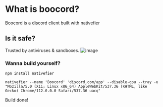 # What is boocord?
Boocord is a discord client built with nativefier

## Is it safe?
Trusted by antiviruses & sandboxes.
![image](https://user-images.githubusercontent.com/85783692/223534002-f8ef79f6-9391-4b43-9ada-9e18f3b749f0.png)

### Wanna build yourself?
`npm install nativefier`

`nativefier --name 'Boocord' 'discord.com/app' --disable-gpu --tray -u "Mozilla/5.0 (X11; Linux x86_64) AppleWebKit/537.36 (KHTML, like Gecko) Chrome/112.0.0.0 Safari/537.36 uacq"`

Build done!
